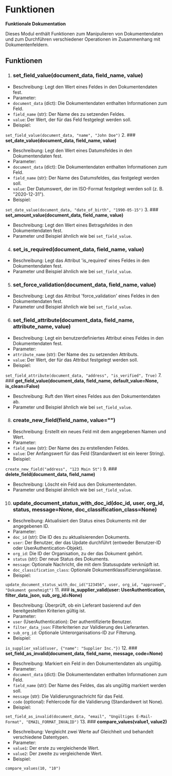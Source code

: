 # Funktionen

**Funktionale Dokumentation**

Dieses Modul enthält Funktionen zum Manipulieren von Dokumentendaten und zum Durchführen verschiedener Operationen im Zusammenhang mit Dokumentenfeldern.

## **Funktionen**

1. ### **set\_field\_value(document\_data, field\_name, value)**
* Beschreibung: Legt den Wert eines Feldes in den Dokumentendaten fest.
* Parameter:
* `document_data` (dict): Die Dokumentendaten enthalten Informationen zum Feld.
* `field_name` (str): Der Name des zu setzenden Feldes.
* `value`: Der Wert, der für das Feld festgelegt werden soll.
*   Beispiel:

`set_field_value(document_data, "name", "John Doe")`
2. ### **set\_date\_value(document\_data, field\_name, value)**
* Beschreibung: Legt den Wert eines Datumsfeldes in den Dokumentendaten fest.
* Parameter:
* `document_data` (dict): Die Dokumentendaten enthalten Informationen zum Feld.
* `field_name` (str): Der Name des Datumsfeldes, das festgelegt werden soll.
* `value`: Der Datumswert, der im ISO-Format festgelegt werden soll (z. B. "2020-12-31").
*   Beispiel:

`set_date_value(document_data, "date_of_birth", "1990-05-15")`
3. ### **set\_amount\_value(document\_data, field\_name, value)**
* Beschreibung: Legt den Wert eines Betragsfeldes in den Dokumentendaten fest.
* Parameter und Beispiel ähnlich wie bei `set_field_value`.
4. ### **set\_is\_required(document\_data, field\_name, value)**
* Beschreibung: Legt das Attribut 'is\_required' eines Feldes in den Dokumentendaten fest.
* Parameter und Beispiel ähnlich wie bei `set_field_value`.
5. ### **set\_force\_validation(document\_data, field\_name, value)**
* Beschreibung: Legt das Attribut 'force\_validation' eines Feldes in den Dokumentendaten fest.
* Parameter und Beispiel ähnlich wie bei `set_field_value`.
6. ### **set\_field\_attribute(document\_data, field\_name, attribute\_name, value)**
* Beschreibung: Legt ein benutzerdefiniertes Attribut eines Feldes in den Dokumentendaten fest.
* Parameter:
* `attribute_name` (str): Der Name des zu setzenden Attributs.
* `value`: Der Wert, der für das Attribut festgelegt werden soll.
*   Beispiel:

`set_field_attribute(document_data, "address", "is_verified", True)`
7. ### **get\_field\_value(document\_data, field\_name, default\_value=None, is\_clean=False)**
* Beschreibung: Ruft den Wert eines Feldes aus den Dokumentendaten ab.
* Parameter und Beispiel ähnlich wie bei `set_field_value`.
8. ### **create\_new\_field(field\_name, value="")**
* Beschreibung: Erstellt ein neues Feld mit dem angegebenen Namen und Wert.
* Parameter:
* `field_name` (str): Der Name des zu erstellenden Feldes.
* `value`: Der Anfangswert für das Feld (Standardwert ist ein leerer String).
*   Beispiel:

`create_new_field("address", "123 Main St")`
9. ### **delete\_field(document\_data, field\_name)**
* Beschreibung: Löscht ein Feld aus den Dokumentendaten.
* Parameter und Beispiel ähnlich wie bei `set_field_value`.
10. ### **update\_document\_status\_with\_doc\_id(doc\_id, user, org\_id, status, message=None, doc\_classification\_class=None)**
* Beschreibung: Aktualisiert den Status eines Dokuments mit der angegebenen ID.
* Parameter:
* `doc_id` (str): Die ID des zu aktualisierenden Dokuments.
* `user`: Der Benutzer, der das Update durchführt (entweder Benutzer-ID oder UserAuthentication-Objekt).
* `org_id`: Die ID der Organisation, zu der das Dokument gehört.
* `status` (str): Der neue Status des Dokuments.
* `message`: Optionale Nachricht, die mit dem Statusupdate verknüpft ist.
* `doc_classification_class`: Optionale Dokumentklassifizierungsklasse.
*   Beispiel:

`update_document_status_with_doc_id("123456", user, org_id, "approved", "Dokument genehmigt")`
11. ### **is\_supplier\_valid(user: UserAuthentication, filter\_data\_json, sub\_org\_id=None)**
* Beschreibung: Überprüft, ob ein Lieferant basierend auf den bereitgestellten Kriterien gültig ist.
* Parameter:
* `user` (UserAuthentication): Der authentifizierte Benutzer.
* `filter_data_json`: Filterkriterien zur Validierung des Lieferanten.
* `sub_org_id`: Optionale Unterorganisations-ID zur Filterung.
*   Beispiel:

`is_supplier_valid(user, {"name": "Supplier Inc."})`
12. ### **set\_field\_as\_invalid(document\_data, field\_name, message, code=None)**
* Beschreibung: Markiert ein Feld in den Dokumentendaten als ungültig.
* Parameter:
* `document_data` (dict): Die Dokumentendaten enthalten Informationen zum Feld.
* `field_name` (str): Der Name des Feldes, das als ungültig markiert werden soll.
* `message` (str): Die Validierungsnachricht für das Feld.
* `code` (optional): Fehlercode für die Validierung (Standardwert ist None).
*   Beispiel:

`set_field_as_invalid(document_data, "email", "Ungültiges E-Mail-Format", "EMAIL_FORMAT_INVALID")`
13. ### **compare\_values(value1, value2)**
* Beschreibung: Vergleicht zwei Werte auf Gleichheit und behandelt verschiedene Datentypen.
* Parameter:
* `value1`: Der erste zu vergleichende Wert.
* `value2`: Der zweite zu vergleichende Wert.
*   Beispiel:

`compare_values(10, "10")`
